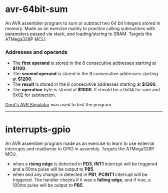 # avr-64bit-sum
An AVR assembler program to sum or subtract two 64 bit integers stored in memory. Made as an exercise mainly to practice calling subroutines with parameters passed via stack, and loading/storing to SRAM.
Targets the ATMega328P MCU.

### Addresses and operands
- The **first operand** is stored in the 8 consecutive addresses starting at **$1100**.
- The **second operand** is stored in the 8 consecutive addresses starting at **$1200**.
- The **result** is stored in the 8 consecutive addresses starting at **$1300**.
- The **operation** byte is stored at **$1000**. It should be a 0x04 for sum and 0x02 for subtraction.

[Gerd's AVR Simulator](http://www.avr-asm-tutorial.net/avr_sim/index_en.html#download) was used to test the program.

---

# interrupts-gpio
An AVR assembler program made as an exercise to learn to use external interrupts and read/write to GPIO in assembly.
Targets the ATMega328P MCU.

- when a **rising edge** is detected in **PD3**, **INT1** interrupt will be triggered and a 50ms pulse will be output to **PB5**. 
- when and any change is detected in **PB1**, **PCINT1** interrupt will be triggered. The handler checks if it was a **falling edge**, and if true, a 100ms pulse will be output to **PB5**.



